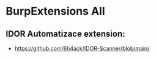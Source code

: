 # BurpExtensions All
## IDOR Automatizace extension:
   - https://github.com/6h4ack/IDOR-Scanner/blob/main/
